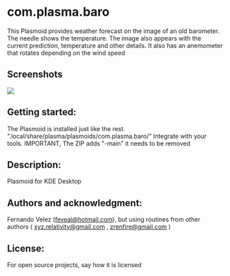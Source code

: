 # com.plasma.baro

This Plasmoid provides weather forecast on the image of an old barometer. The needle shows the temperature. The image also appears with the current prediction, temperature and other details. It also has an anemometer that rotates depending on the wind speed

## Screenshots
![](https://github.com/feveal/com.plasma.baro/blob/main/Screenshot_baro.png)

## Getting started:
The Plasmoid is installed just like the rest. ".local/share/plasma/plasmoids/com.plasma.baro/"
Integrate with your tools. IMPORTANT, The ZIP adds "-main" it needs to be removed


## Description:
Plasmoid for KDE Desktop

## Authors and acknowledgment:
Fernando Velez (feveal@hotmail.com), but using routines from other authors ( xyz.relativity@gmail.com , zrenfire@gmail.com ) 

## License:
For open source projects, say how it is licensed
